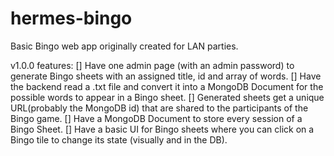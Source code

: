 # hermes-bingo
Basic Bingo web app originally created for LAN parties.

v1.0.0 features:
[] Have one admin page (with an admin password) to generate Bingo sheets with an assigned title, id and array of words.
[] Have the backend read a .txt file and convert it into a MongoDB Document for the possible words to appear in a Bingo sheet.
[] Generated sheets get a unique URL(probably the MongoDB id) that are shared to the participants of the Bingo game.
[] Have a MongoDB Document to store every session of a Bingo Sheet.
[] Have a basic UI for Bingo sheets where you can click on a Bingo tile to change its state (visually and in the DB).
